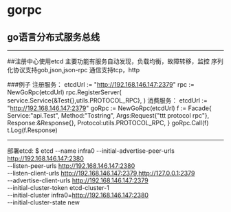 #  gorpc
## go语言分布式服务总线
---------------------------------------------------------------------------------------------------------------------------------------------
##注册中心使用etcd
主要功能有服务自动发现，负载均衡，故障转移，监控
序列化协议支持gob,json,json-rpc
通信支持tcp，http

###例子
注册服务：
    etcdUrl := "http://192.168.146.147:2379"
	rpc := NewGoRpc(etcdUrl)
	rpc.RegisterServer(
		service.Service{&Test{},utils.PROTOCOL_RPC},
	)
消费服务：
    etcdUrl := "http://192.168.146.147:2379"
	goRpc := NewGoRpc(etcdUrl)
	f := Facade{
		Service:"api.Test",
		Method:"Tostring",
		Args:Request{"ttt protocol rpc"},
		Response:&Response{},
		Protocol:utils.PROTOCOL_RPC,
	}
	goRpc.Call(f)
	t.Log(f.Response)

----------------------------------------------------------------------------------------------------------------------------------------------
部署etcd:
$ etcd --name infra0 --initial-advertise-peer-urls http://192.168.146.147:2380 \
  --listen-peer-urls http://192.168.146.147:2380 \
  --listen-client-urls http://192.168.146.147:2379,http://127.0.0.1:2379 \
  --advertise-client-urls http://192.168.146.147:2379 \
  --initial-cluster-token etcd-cluster-1 \
  --initial-cluster infra0=http://192.168.146.147:2380 \
  --initial-cluster-state new
